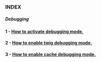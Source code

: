 ### INDEX 



##### Debugging



#### 1 -  [How to activate debugging mode.](https://github.com/ovanesb/drupal/blob/master/Drupal8/Debugging/How_to_activate_debugging_mode.md)

#### 2 - [How to enable twig debugging mode.](https://github.com/ovanesb/drupal/blob/master/Drupal8/Debugging/How_to_activate_twig_debugging.md)

#### 3 - [How to enable cache debugging mode.](https://github.com/ovanesb/drupal/blob/master/Drupal8/Debugging/How_to_activate_twig_debugging.md)
 
